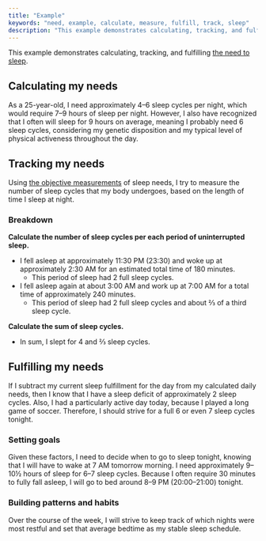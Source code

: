 ```yaml
---
title: "Example"
keywords: "need, example, calculate, measure, fulfill, track, sleep"
description: "This example demonstrates calculating, tracking, and fulfilling the need to sleep."
---
```


This example demonstrates calculating, tracking, and fulfilling [the need to sleep](/needs/physiological/sleep/).

## Calculating my needs

As a 25-year-old, I need approximately 4–6 sleep cycles per night, which would require 7–9 hours of sleep per night. However, I also have recognized that I often will sleep for 9 hours on average, meaning I probably need 6 sleep cycles, considering my genetic disposition and my typical level of physical activeness throughout the day.

## Tracking my needs

Using [the objective measurements](/needs/physiological/sleep/#objective-measurement) of sleep needs, I try to measure the number of sleep cycles that my body undergoes, based on the length of time I sleep at night.

### Breakdown

**Calculate the number of sleep cycles per each period of uninterrupted sleep.**

- I fell asleep at approximately 11:30 PM (23:30) and woke up at approximately 2:30 AM for an estimated total time of 180 minutes.
  - This period of sleep had 2 full sleep cycles.
- I fell asleep again at about 3:00 AM and work up at 7:00 AM for a total time of approximately 240 minutes.
  - This period of sleep had 2 full sleep cycles and about ⅔ of a third sleep cycle.

**Calculate the sum of sleep cycles.**

- In sum, I slept for 4 and ⅔ sleep cycles.

## Fulfilling my needs

If I subtract my current sleep fulfillment for the day from my calculated daily needs, then I know that I have a sleep deficit of approximately 2 sleep cycles. Also, I had a particularly active day today, because I played a long game of soccer. Therefore, I should strive for a full 6 or even 7 sleep cycles tonight.

### Setting goals

Given these factors, I need to decide when to go to sleep tonight, knowing that I will have to wake at 7 AM tomorrow morning. I need approximately 9–10½ hours of sleep for 6–7 sleep cycles. Because I often require 30 minutes to fully fall asleep, I will go to bed around 8–9 PM (20:00–21:00) tonight.

### Building patterns and habits

Over the course of the week, I will strive to keep track of which nights were most restful and set that average bedtime as my stable sleep schedule.
